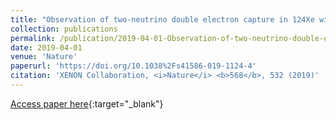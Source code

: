 ```yaml
---
title: "Observation of two-neutrino double electron capture in 124Xe with XENON1T"
collection: publications
permalink: /publication/2019-04-01-Observation-of-two-neutrino-double-electron-capture-in-124Xe-with-XENON1T
date: 2019-04-01
venue: 'Nature'
paperurl: 'https://doi.org/10.1038%2Fs41586-019-1124-4'
citation: 'XENON Collaboration, <i>Nature</i> <b>568</b>, 532 (2019)'
---
```

[Access paper here](https://doi.org/10.1038%2Fs41586-019-1124-4){:target="_blank"}
